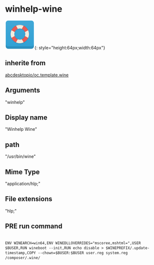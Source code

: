 # winhelp-wine
![winhelp.svg](/applications/icons/winhelp.svg){: style="height:64px;width:64px"}
## inherite from
[abcdesktopio/oc.template.wine](abcdesktopio/oc.template.wine.md)
## Arguments
"winhelp"
## Display name
"Winhelp Wine"
## path
"/usr/bin/wine"
## Mime Type
"application/hlp;"
## File extensions
"hlp;"
## PRE run command

```

ENV WINEARCH=win64,ENV WINEDLLOVERRIDES="mscoree,mshtml=",USER $BUSER,RUN wineboot --init,RUN echo disable > $WINEPREFIX/.update-timestamp,COPY --chown=$BUSER:$BUSER user.reg system.reg /composer/.wine/
```
